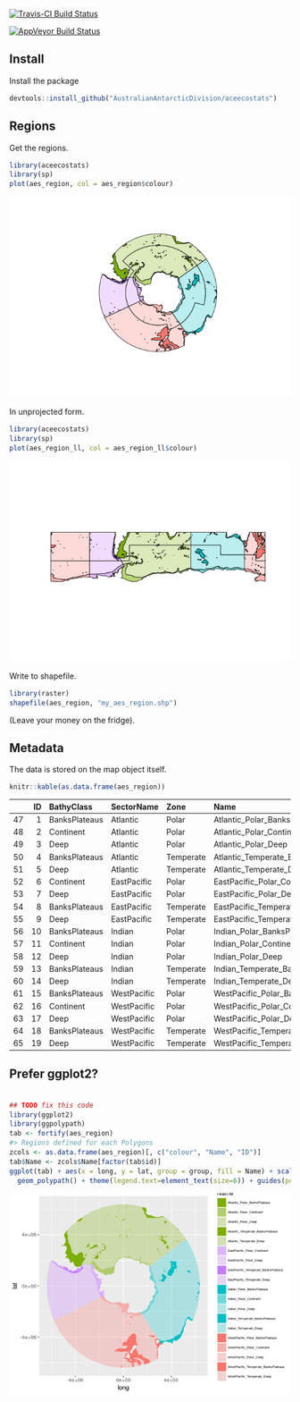 
[![Travis-CI Build Status](https://travis-ci.org/AustralianAntarcticDivision/aceecostats.svg?branch=master)](https://travis-ci.org/AustralianAntarcticDivision/aceecostats)

[![AppVeyor Build Status](https://ci.appveyor.com/api/projects/status/github/AustralianAntarcticDivision/aceecostats?branch=master&svg=true)](https://ci.appveyor.com/project/AustralianAntarcticDivision/aceecostats)

<!-- README.md is generated from README.Rmd. Please edit that file -->
Install
-------

Install the package

``` r
devtools::install_github("AustralianAntarcticDivision/aceecostats")
```

Regions
-------

Get the regions.

``` r
library(aceecostats)
library(sp)
plot(aes_region, col = aes_region$colour)
```

![](README-unnamed-chunk-3-1.png)

In unprojected form.

``` r
library(aceecostats)
library(sp)
plot(aes_region_ll, col = aes_region_ll$colour)
```

![](README-unnamed-chunk-4-1.png)

Write to shapefile.

``` r
library(raster)
shapefile(aes_region, "my_aes_region.shp")
```

(Leave your money on the fridge).

Metadata
--------

The data is stored on the map object itself.

``` r
knitr::kable(as.data.frame(aes_region))
```

|     |   ID| BathyClass    | SectorName  | Zone      | Name                                  |    area\_km2| colour     |
|-----|----:|:--------------|:------------|:----------|:--------------------------------------|------------:|:-----------|
| 47  |    1| BanksPlateaus | Atlantic    | Polar     | Atlantic\_Polar\_BanksPlateaus        |    501423.64| \#7CAE00FF |
| 48  |    2| Continent     | Atlantic    | Polar     | Atlantic\_Polar\_Continent            |   1084547.95| \#7CAE0088 |
| 49  |    3| Deep          | Atlantic    | Polar     | Atlantic\_Polar\_Deep                 |  19353773.36| \#7CAE0044 |
| 50  |    4| BanksPlateaus | Atlantic    | Temperate | Atlantic\_Temperate\_BanksPlateaus    |   2108929.34| \#7CAE00FF |
| 51  |    5| Deep          | Atlantic    | Temperate | Atlantic\_Temperate\_Deep             |  13562422.11| \#7CAE0044 |
| 52  |    6| Continent     | EastPacific | Polar     | EastPacific\_Polar\_Continent         |    724857.54| \#C77CFF88 |
| 53  |    7| Deep          | EastPacific | Polar     | EastPacific\_Polar\_Deep              |   3241353.36| \#C77CFF44 |
| 54  |    8| BanksPlateaus | EastPacific | Temperate | EastPacific\_Temperate\_BanksPlateaus |    405139.12| \#C77CFFFF |
| 55  |    9| Deep          | EastPacific | Temperate | EastPacific\_Temperate\_Deep          |  10168793.90| \#C77CFF44 |
| 56  |   10| BanksPlateaus | Indian      | Polar     | Indian\_Polar\_BanksPlateaus          |    676845.57| \#00BFC4FF |
| 57  |   11| Continent     | Indian      | Polar     | Indian\_Polar\_Continent              |    706453.81| \#00BFC488 |
| 58  |   12| Deep          | Indian      | Polar     | Indian\_Polar\_Deep                   |  11022311.32| \#00BFC444 |
| 59  |   13| BanksPlateaus | Indian      | Temperate | Indian\_Temperate\_BanksPlateaus      |    694668.93| \#00BFC4FF |
| 60  |   14| Deep          | Indian      | Temperate | Indian\_Temperate\_Deep               |  12373702.76| \#00BFC444 |
| 61  |   15| BanksPlateaus | WestPacific | Polar     | WestPacific\_Polar\_BanksPlateaus     |     32840.05| \#F8766DFF |
| 62  |   16| Continent     | WestPacific | Polar     | WestPacific\_Polar\_Continent         |    885409.00| \#F8766D88 |
| 63  |   17| Deep          | WestPacific | Polar     | WestPacific\_Polar\_Deep              |   8103336.24| \#F8766D44 |
| 64  |   18| BanksPlateaus | WestPacific | Temperate | WestPacific\_Temperate\_BanksPlateaus |   2552842.08| \#F8766DFF |
| 65  |   19| Deep          | WestPacific | Temperate | WestPacific\_Temperate\_Deep          |  20472658.20| \#F8766D44 |

Prefer ggplot2?
---------------

``` r

## TODO fix this code
library(ggplot2)
library(ggpolypath)
tab <- fortify(aes_region)
#> Regions defined for each Polygons
zcols <- as.data.frame(aes_region)[, c("colour", "Name", "ID")]
tab$Name <- zcols$Name[factor(tab$id)]
ggplot(tab) + aes(x = long, y = lat, group = group, fill = Name) + scale_fill_manual(values = setNames(zcols$colour, zcols$Name)) + 
  geom_polypath() + theme(legend.text=element_text(size=6)) + guides(position = "bottom")
```

![](README-unnamed-chunk-7-1.png)
